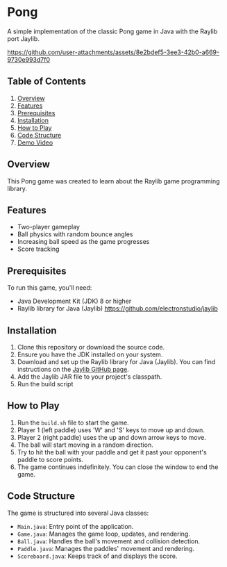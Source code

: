 # Pong

A simple implementation of the classic Pong game in Java with the Raylib port
Jaylib.

https://github.com/user-attachments/assets/8e2bdef5-3ee3-42b0-a669-9730e993d7f0



## Table of Contents
1. [Overview](#overview)
2. [Features](#features)
3. [Prerequisites](#prerequisites)
4. [Installation](#installation)
5. [How to Play](#how-to-play)
6. [Code Structure](#code-structure)
7. [Demo Video](#demo-video)

## Overview

This Pong game was created to learn about the Raylib game programming library.

## Features

- Two-player gameplay
- Ball physics with random bounce angles
- Increasing ball speed as the game progresses
- Score tracking

## Prerequisites

To run this game, you'll need:

- Java Development Kit (JDK) 8 or higher
- Raylib library for Java (Jaylib) https://github.com/electronstudio/jaylib

## Installation

1. Clone this repository or download the source code.
2. Ensure you have the JDK installed on your system.
3. Download and set up the Raylib library for Java (Jaylib). You can find instructions on the [Jaylib GitHub page](https://github.com/electronstudio/jaylib).
4. Add the Jaylib JAR file to your project's classpath.
5. Run the build script

## How to Play

1. Run the `build.sh` file to start the game.
2. Player 1 (left paddle) uses 'W' and 'S' keys to move up and down.
3. Player 2 (right paddle) uses the up and down arrow keys to move.
4. The ball will start moving in a random direction.
5. Try to hit the ball with your paddle and get it past your opponent's paddle to score points.
6. The game continues indefinitely. You can close the window to end the game.

## Code Structure

The game is structured into several Java classes:

- `Main.java`: Entry point of the application.
- `Game.java`: Manages the game loop, updates, and rendering.
- `Ball.java`: Handles the ball's movement and collision detection.
- `Paddle.java`: Manages the paddles' movement and rendering.
- `Scoreboard.java`: Keeps track of and displays the score.
